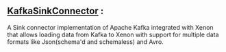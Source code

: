 ## [KafkaSinkConnector](https://github.com/levyx/kafka-xenon) :
A Sink connector implementation of Apache Kafka integrated with Xenon that allows loading data from Kafka to Xenon with support for multiple data formats like Json(schema'd and schemaless) and Avro.  
